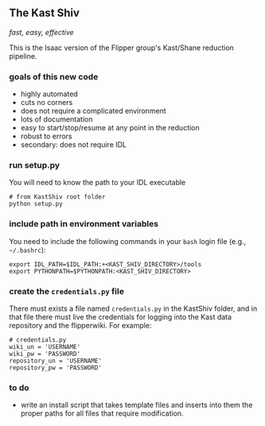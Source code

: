 ## The Kast Shiv ##

_fast, easy, effective_


This is the Isaac version of the
Flipper group's Kast/Shane reduction pipeline.


### goals of this new code ###

- highly automated
- cuts no corners
- does not require a complicated environment
- lots of documentation
- easy to start/stop/resume at any point in the reduction
- robust to errors
- secondary: does not require IDL

### run setup.py ###

You will need to know the path to your IDL executable

    # from KastShiv root folder
    python setup.py


### include path in environment variables ###

You need to include the following commands in your `bash` login file (e.g., `~/.bashrc`):

    export IDL_PATH=$IDL_PATH:+<KAST_SHIV_DIRECTORY>/tools
    export PYTHONPATH=$PYTHONPATH:<KAST_SHIV_DIRECTORY>


### create the `credentials.py` file ###

There must exists a file named `credentials.py` in the KastShiv folder, and in
that file there must live the credentials for logging into the Kast data repository
and the flipperwiki.  For example:

    # credentials.py
    wiki_un = 'USERNAME'
	wiki_pw = 'PASSWORD'
	repository_un = 'USERNAME'
	repository_pw = 'PASSWORD'

### to do ###

- write an install script that takes template files and
  inserts into them the proper paths for all files that require
  modification.